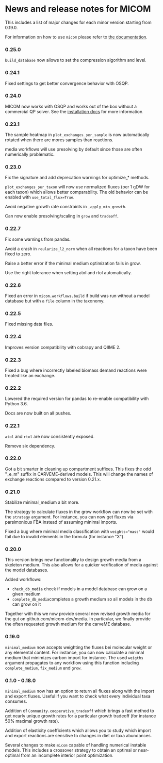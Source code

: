# News and release notes for MICOM

This includes a list of major changes for each minor version starting from 0.19.0.

For information on how to use `micom` please refer to
[the documentation](https://micom-dev.github.io/micom).

### 0.25.0

`build_database` now allows to set the compression algorithm and level.

### 0.24.1

Fixed settings to get better convergence behavior with OSQP.

### 0.24.0

MICOM now works with OSQP and works out of the box without a commercial QP solver. See
the [installation docs]() for more information.

### 0.23.1

The sample heatmap in `plot_exchanges_per_sample` is now automatically rotated when
there are mores samples than reactions.

media workflows will use presolving by default since those are often numerically
problematic.

### 0.23.0

Fix the signature and add deprecation warnings for optimize_* methods.

`plot_exchanges_per_taxon` will now use normalized fluxes (per 1 gDW for each taxon)
which allows better comparability. The old behavior can be enabled with
`use_total_flux=True`.

Avoid negative growth rate constraints in `_apply_min_growth`.

Can now enable presolving/scaling in `grow` and `tradeoff`.

### 0.22.7

Fix some warnings from pandas.

Avoid a crash in `reularize_l2_norm` when all reactions for a taxon have been fixed to
zero.

Raise a better error if the minimal medium optimization fails in grow.

Use the right tolerance when setting atol and rtol automatically.

### 0.22.6

Fixed an error in `micom.workflows.build` if build was run without a model database
but with a `file` column in the taxonomy.

### 0.22.5

Fixed missing data files.

### 0.22.4

Improves version compatibility with cobrapy and QIIME 2.

### 0.22.3

Fixed a bug where incorrectly labeled biomass demand reactions were treated like an
exchange.

### 0.22.2

Lowered the required version for pandas to re-enable compatibility with Python 3.6.

Docs are now built on all pushes.

### 0.22.1

`atol` and `rtol` are now consistently exposed.

Remove six dependency.

### 0.22.0

Got a bit smarter in cleaning up compartment suffixes. This fixes the odd "_e_m" suffix
in CARVEME-derived models. This will change the names of exchange reactions compared
to version 0.21.x.

### 0.21.0

Stabilize minimal_medium a bit more.

The strategy to calculate fluxes in the grow workflow can now be set with the
`strategy` argument. For instance, you can now get fluxes via parsimonious FBA instead of
assuming minimal imports.

Fixed a bug where minimal media classification with `weights="mass"` would fail due to
invalid elements in the formula (for instance "X").

### 0.20.0

This version brings new functionality to design growth media from a skeleton medium.
This also allows for a quicker verification of media against the model databases.

Added workflows:

- `check_db_media` check if models in a model database can grow on a given medium
- `complete_db_media`completes a growth medium so all models in the db can grow on it

Together with this we now provide several new revised growth media for the gut on
github.com/micom-dev/media. In particular, we finally provide the often requested growth
medium for the carveME database.

### 0.19.0

`minimal_medium` now accepts weighting the fluxes bei molecular weight or
any elemental content. For instance, you can now calculate a minimal medium that
minimizes carbon import for instance. The used `weigths` argument propagates
to any workflow using this function including `complete_medium`, `fix_medium`
and `grow`.

### 0.1.0 - 0.18.0

`minimal_medium` now has an option to return all fluxes along with the
import and export fluxes. Useful if you want to check what every individual
taxa consumes.

Addition of `Community.cooperative_tradeoff` which brings a fast method to
get nearly unique growth rates for a particular growth tradeoff (for instance
50% maximal growth rate).

Addition of elasticity coefficients which allows you to study which import
and export reactions are sensitive to changes in diet or taxa abundances.

Several changes to make `micom` capable of handling numerical instable models.
This includes a crossover strategy to obtain an optimal or near-optimal
from an incomplete interior point optimization.

